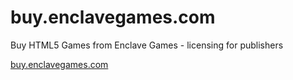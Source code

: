 buy.enclavegames.com
====================

Buy HTML5 Games from Enclave Games - licensing for publishers

[buy.enclavegames.com](http://buy.enclavegames.com/)